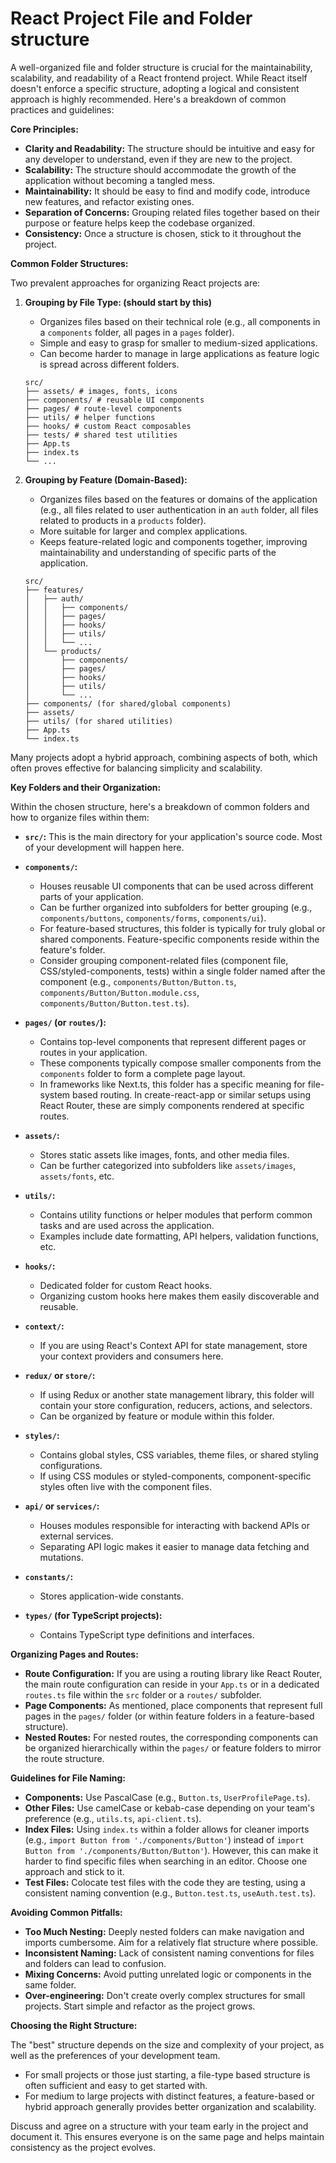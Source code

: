 # React Project File and Folder structure

A well-organized file and folder structure is crucial for the maintainability, scalability, and readability of a React frontend project. While React itself doesn't enforce a specific structure, adopting a logical and consistent approach is highly recommended. Here's a breakdown of common practices and guidelines:

**Core Principles:**

* **Clarity and Readability:** The structure should be intuitive and easy for any developer to understand, even if they are new to the project.
* **Scalability:** The structure should accommodate the growth of the application without becoming a tangled mess.
* **Maintainability:** It should be easy to find and modify code, introduce new features, and refactor existing ones.
* **Separation of Concerns:** Grouping related files together based on their purpose or feature helps keep the codebase organized.
* **Consistency:** Once a structure is chosen, stick to it throughout the project.

**Common Folder Structures:**

Two prevalent approaches for organizing React projects are:

1.  **Grouping by File Type: (should start by this)**
    * Organizes files based on their technical role (e.g., all components in a `components` folder, all pages in a `pages` folder).
    * Simple and easy to grasp for smaller to medium-sized applications.
    * Can become harder to manage in large applications as feature logic is spread across different folders.

    ```
    src/
    ├── assets/ # images, fonts, icons
    ├── components/ # reusable UI components
    ├── pages/ # route-level components
    ├── utils/ # helper functions
    ├── hooks/ # custom React composables
    ├── tests/ # shared test utilities
    ├── App.ts
    ├── index.ts
    └── ...
    ```

2.  **Grouping by Feature (Domain-Based):**
    * Organizes files based on the features or domains of the application (e.g., all files related to user authentication in an `auth` folder, all files related to products in a `products` folder).
    * More suitable for larger and complex applications.
    * Keeps feature-related logic and components together, improving maintainability and understanding of specific parts of the application.

    ```
    src/
    ├── features/
    │   ├── auth/
    │   │   ├── components/
    │   │   ├── pages/
    │   │   ├── hooks/
    │   │   ├── utils/
    │   │   └── ...
    │   └── products/
    │       ├── components/
    │       ├── pages/
    │       ├── hooks/
    │       ├── utils/
    │       └── ...
    ├── components/ (for shared/global components)
    ├── assets/
    ├── utils/ (for shared utilities)
    ├── App.ts
    └── index.ts
    ```

Many projects adopt a hybrid approach, combining aspects of both, which often proves effective for balancing simplicity and scalability.

**Key Folders and their Organization:**

Within the chosen structure, here's a breakdown of common folders and how to organize files within them:

* **`src/`:** This is the main directory for your application's source code. Most of your development will happen here.
* **`components/`:**
    * Houses reusable UI components that can be used across different parts of your application.
    * Can be further organized into subfolders for better grouping (e.g., `components/buttons`, `components/forms`, `components/ui`).
    * For feature-based structures, this folder is typically for truly global or shared components. Feature-specific components reside within the feature's folder.
    * Consider grouping component-related files (component file, CSS/styled-components, tests) within a single folder named after the component (e.g., `components/Button/Button.ts`, `components/Button/Button.module.css`, `components/Button/Button.test.ts`).

* **`pages/` (or `routes/`):**
    * Contains top-level components that represent different pages or routes in your application.
    * These components typically compose smaller components from the `components` folder to form a complete page layout.
    * In frameworks like Next.ts, this folder has a specific meaning for file-system based routing. In create-react-app or similar setups using React Router, these are simply components rendered at specific routes.

* **`assets/`:**
    * Stores static assets like images, fonts, and other media files.
    * Can be further categorized into subfolders like `assets/images`, `assets/fonts`, etc.

* **`utils/`:**
    * Contains utility functions or helper modules that perform common tasks and are used across the application.
    * Examples include date formatting, API helpers, validation functions, etc.

* **`hooks/`:**
    * Dedicated folder for custom React hooks.
    * Organizing custom hooks here makes them easily discoverable and reusable.

* **`context/`:**
    * If you are using React's Context API for state management, store your context providers and consumers here.

* **`redux/` or `store/`:**
    * If using Redux or another state management library, this folder will contain your store configuration, reducers, actions, and selectors.
    * Can be organized by feature or module within this folder.

* **`styles/`:**
    * Contains global styles, CSS variables, theme files, or shared styling configurations.
    * If using CSS modules or styled-components, component-specific styles often live with the component files.

* **`api/` or `services/`:**
    * Houses modules responsible for interacting with backend APIs or external services.
    * Separating API logic makes it easier to manage data fetching and mutations.

* **`constants/`:**
    * Stores application-wide constants.

* **`types/` (for TypeScript projects):**
    * Contains TypeScript type definitions and interfaces.

**Organizing Pages and Routes:**

* **Route Configuration:** If you are using a routing library like React Router, the main route configuration can reside in your `App.ts` or in a dedicated `routes.ts` file within the `src` folder or a `routes/` subfolder.
* **Page Components:** As mentioned, place components that represent full pages in the `pages/` folder (or within feature folders in a feature-based structure).
* **Nested Routes:** For nested routes, the corresponding components can be organized hierarchically within the `pages/` or feature folders to mirror the route structure.

**Guidelines for File Naming:**

* **Components:** Use PascalCase (e.g., `Button.ts`, `UserProfilePage.ts`).
* **Other Files:** Use camelCase or kebab-case depending on your team's preference (e.g., `utils.ts`, `api-client.ts`).
* **Index Files:** Using `index.ts` within a folder allows for cleaner imports (e.g., `import Button from './components/Button'`) instead of `import Button from './components/Button/Button'`). However, this can make it harder to find specific files when searching in an editor. Choose one approach and stick to it.
* **Test Files:** Colocate test files with the code they are testing, using a consistent naming convention (e.g., `Button.test.ts`, `useAuth.test.ts`).

**Avoiding Common Pitfalls:**

* **Too Much Nesting:** Deeply nested folders can make navigation and imports cumbersome. Aim for a relatively flat structure where possible.
* **Inconsistent Naming:** Lack of consistent naming conventions for files and folders can lead to confusion.
* **Mixing Concerns:** Avoid putting unrelated logic or components in the same folder.
* **Over-engineering:** Don't create overly complex structures for small projects. Start simple and refactor as the project grows.

**Choosing the Right Structure:**

The "best" structure depends on the size and complexity of your project, as well as the preferences of your development team.

* For small projects or those just starting, a file-type based structure is often sufficient and easy to get started with.
* For medium to large projects with distinct features, a feature-based or hybrid approach generally provides better organization and scalability.

Discuss and agree on a structure with your team early in the project and document it. This ensures everyone is on the same page and helps maintain consistency as the project evolves.
